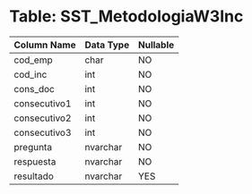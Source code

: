# Table: SST_MetodologiaW3Inc

| Column Name | Data Type | Nullable |
|-------------|-----------|----------|
| cod_emp | char | NO |
| cod_inc | int | NO |
| cons_doc | int | NO |
| consecutivo1 | int | NO |
| consecutivo2 | int | NO |
| consecutivo3 | int | NO |
| pregunta | nvarchar | NO |
| respuesta | nvarchar | NO |
| resultado | nvarchar | YES |
